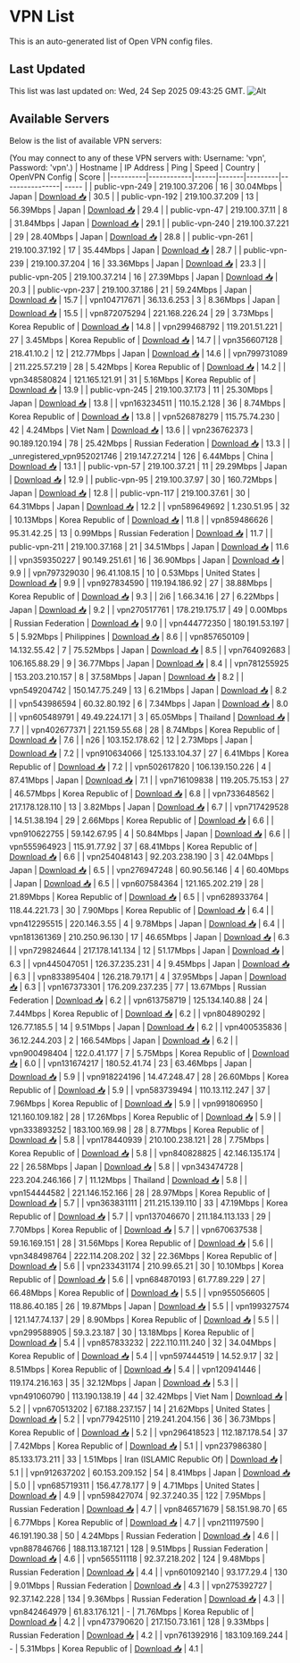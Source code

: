 # VPN List

This is an auto-generated list of Open VPN config files.

## Last Updated

This list was last updated on: Wed, 24 Sep 2025 09:43:25 GMT.
![Alt](https://repobeats.axiom.co/api/embed/186b98318ef1479477931607c1ad7d823f12451f.svg "Repobeats analytics image")

## Available Servers

Below is the list of available VPN servers:

(You may connect to any of these VPN servers with: Username: 'vpn', Password: 'vpn'.)
| Hostname | IP Address | Ping | Speed | Country | OpenVPN Config | Score |
|----------|------------|------|-------|---------|----------------| ----- |
| public-vpn-249 | 219.100.37.206 | 16 | 30.04Mbps | Japan | [Download 📥](./configs/server_0_JP.ovpn) | 30.5 |
| public-vpn-192 | 219.100.37.209 | 13 | 56.39Mbps | Japan | [Download 📥](./configs/server_1_JP.ovpn) | 29.4 |
| public-vpn-47 | 219.100.37.11 | 8 | 31.84Mbps | Japan | [Download 📥](./configs/server_2_JP.ovpn) | 29.1 |
| public-vpn-240 | 219.100.37.221 | 29 | 28.40Mbps | Japan | [Download 📥](./configs/server_3_JP.ovpn) | 28.8 |
| public-vpn-261 | 219.100.37.192 | 17 | 35.44Mbps | Japan | [Download 📥](./configs/server_4_JP.ovpn) | 28.7 |
| public-vpn-239 | 219.100.37.204 | 16 | 33.36Mbps | Japan | [Download 📥](./configs/server_5_JP.ovpn) | 23.3 |
| public-vpn-205 | 219.100.37.214 | 16 | 27.39Mbps | Japan | [Download 📥](./configs/server_6_JP.ovpn) | 20.3 |
| public-vpn-237 | 219.100.37.186 | 21 | 59.24Mbps | Japan | [Download 📥](./configs/server_7_JP.ovpn) | 15.7 |
| vpn104717671 | 36.13.6.253 | 3 | 8.36Mbps | Japan | [Download 📥](./configs/server_8_JP.ovpn) | 15.5 |
| vpn872075294 | 221.168.226.24 | 29 | 3.73Mbps | Korea Republic of | [Download 📥](./configs/server_9_KR.ovpn) | 14.8 |
| vpn299468792 | 119.201.51.221 | 27 | 3.45Mbps | Korea Republic of | [Download 📥](./configs/server_10_KR.ovpn) | 14.7 |
| vpn356607128 | 218.41.10.2 | 12 | 212.77Mbps | Japan | [Download 📥](./configs/server_11_JP.ovpn) | 14.6 |
| vpn799731089 | 211.225.57.219 | 28 | 5.42Mbps | Korea Republic of | [Download 📥](./configs/server_12_KR.ovpn) | 14.2 |
| vpn348580824 | 121.165.121.91 | 31 | 5.16Mbps | Korea Republic of | [Download 📥](./configs/server_13_KR.ovpn) | 13.9 |
| public-vpn-245 | 219.100.37.173 | 11 | 25.30Mbps | Japan | [Download 📥](./configs/server_14_JP.ovpn) | 13.8 |
| vpn163234511 | 110.15.2.128 | 36 | 8.74Mbps | Korea Republic of | [Download 📥](./configs/server_15_KR.ovpn) | 13.8 |
| vpn526878279 | 115.75.74.230 | 42 | 4.24Mbps | Viet Nam | [Download 📥](./configs/server_16_VN.ovpn) | 13.6 |
| vpn236762373 | 90.189.120.194 | 78 | 25.42Mbps | Russian Federation | [Download 📥](./configs/server_17_RU.ovpn) | 13.3 |
| _unregistered_vpn952021746 | 219.147.27.214 | 126 | 6.44Mbps | China | [Download 📥](./configs/server_18_CN.ovpn) | 13.1 |
| public-vpn-57 | 219.100.37.21 | 11 | 29.29Mbps | Japan | [Download 📥](./configs/server_19_JP.ovpn) | 12.9 |
| public-vpn-95 | 219.100.37.97 | 30 | 160.72Mbps | Japan | [Download 📥](./configs/server_20_JP.ovpn) | 12.8 |
| public-vpn-117 | 219.100.37.61 | 30 | 64.31Mbps | Japan | [Download 📥](./configs/server_21_JP.ovpn) | 12.2 |
| vpn589649692 | 1.230.51.95 | 32 | 10.13Mbps | Korea Republic of | [Download 📥](./configs/server_22_KR.ovpn) | 11.8 |
| vpn859486626 | 95.31.42.25 | 13 | 0.99Mbps | Russian Federation | [Download 📥](./configs/server_23_RU.ovpn) | 11.7 |
| public-vpn-211 | 219.100.37.168 | 21 | 34.51Mbps | Japan | [Download 📥](./configs/server_24_JP.ovpn) | 11.6 |
| vpn359350227 | 90.149.251.61 | 16 | 36.90Mbps | Japan | [Download 📥](./configs/server_25_JP.ovpn) | 9.9 |
| vpn797329030 | 96.41.108.15 | 10 | 0.53Mbps | United States | [Download 📥](./configs/server_26_US.ovpn) | 9.9 |
| vpn927834590 | 119.194.186.92 | 27 | 38.88Mbps | Korea Republic of | [Download 📥](./configs/server_27_KR.ovpn) | 9.3 |
| 2i6 | 1.66.34.16 | 27 | 6.22Mbps | Japan | [Download 📥](./configs/server_28_JP.ovpn) | 9.2 |
| vpn270517761 | 178.219.175.17 | 49 | 0.00Mbps | Russian Federation | [Download 📥](./configs/server_29_RU.ovpn) | 9.0 |
| vpn444772350 | 180.191.53.197 | 5 | 5.92Mbps | Philippines | [Download 📥](./configs/server_30_PH.ovpn) | 8.6 |
| vpn857650109 | 14.132.55.42 | 7 | 75.52Mbps | Japan | [Download 📥](./configs/server_31_JP.ovpn) | 8.5 |
| vpn764092683 | 106.165.88.29 | 9 | 36.77Mbps | Japan | [Download 📥](./configs/server_32_JP.ovpn) | 8.4 |
| vpn781255925 | 153.203.210.157 | 8 | 37.58Mbps | Japan | [Download 📥](./configs/server_33_JP.ovpn) | 8.2 |
| vpn549204742 | 150.147.75.249 | 13 | 6.21Mbps | Japan | [Download 📥](./configs/server_34_JP.ovpn) | 8.2 |
| vpn543986594 | 60.32.80.192 | 6 | 7.34Mbps | Japan | [Download 📥](./configs/server_35_JP.ovpn) | 8.0 |
| vpn605489791 | 49.49.224.171 | 3 | 65.05Mbps | Thailand | [Download 📥](./configs/server_36_TH.ovpn) | 7.7 |
| vpn402677371 | 221.159.55.68 | 28 | 8.74Mbps | Korea Republic of | [Download 📥](./configs/server_37_KR.ovpn) | 7.6 |
| n26 | 103.152.178.62 | 12 | 2.73Mbps | Japan | [Download 📥](./configs/server_38_JP.ovpn) | 7.2 |
| vpn910634066 | 125.133.104.37 | 27 | 6.41Mbps | Korea Republic of | [Download 📥](./configs/server_39_KR.ovpn) | 7.2 |
| vpn502617820 | 106.139.150.226 | 4 | 87.41Mbps | Japan | [Download 📥](./configs/server_40_JP.ovpn) | 7.1 |
| vpn716109838 | 119.205.75.153 | 27 | 46.57Mbps | Korea Republic of | [Download 📥](./configs/server_41_KR.ovpn) | 6.8 |
| vpn733648562 | 217.178.128.110 | 13 | 3.82Mbps | Japan | [Download 📥](./configs/server_42_JP.ovpn) | 6.7 |
| vpn717429528 | 14.51.38.194 | 29 | 2.66Mbps | Korea Republic of | [Download 📥](./configs/server_43_KR.ovpn) | 6.6 |
| vpn910622755 | 59.142.67.95 | 4 | 50.84Mbps | Japan | [Download 📥](./configs/server_44_JP.ovpn) | 6.6 |
| vpn555964923 | 115.91.77.92 | 37 | 68.41Mbps | Korea Republic of | [Download 📥](./configs/server_45_KR.ovpn) | 6.6 |
| vpn254048143 | 92.203.238.190 | 3 | 42.04Mbps | Japan | [Download 📥](./configs/server_46_JP.ovpn) | 6.5 |
| vpn276947248 | 60.90.56.146 | 4 | 60.40Mbps | Japan | [Download 📥](./configs/server_47_JP.ovpn) | 6.5 |
| vpn607584364 | 121.165.202.219 | 28 | 21.89Mbps | Korea Republic of | [Download 📥](./configs/server_48_KR.ovpn) | 6.5 |
| vpn628933764 | 118.44.221.73 | 30 | 7.90Mbps | Korea Republic of | [Download 📥](./configs/server_49_KR.ovpn) | 6.4 |
| vpn412295515 | 220.146.3.55 | 4 | 9.78Mbps | Japan | [Download 📥](./configs/server_50_JP.ovpn) | 6.4 |
| vpn181361369 | 210.250.96.130 | 17 | 46.65Mbps | Japan | [Download 📥](./configs/server_51_JP.ovpn) | 6.3 |
| vpn729824644 | 217.178.141.134 | 12 | 51.17Mbps | Japan | [Download 📥](./configs/server_52_JP.ovpn) | 6.3 |
| vpn445047051 | 126.37.235.231 | 4 | 9.45Mbps | Japan | [Download 📥](./configs/server_53_JP.ovpn) | 6.3 |
| vpn833895404 | 126.218.79.171 | 4 | 37.95Mbps | Japan | [Download 📥](./configs/server_54_JP.ovpn) | 6.3 |
| vpn167373301 | 176.209.237.235 | 77 | 13.67Mbps | Russian Federation | [Download 📥](./configs/server_55_RU.ovpn) | 6.2 |
| vpn613758719 | 125.134.140.88 | 24 | 7.44Mbps | Korea Republic of | [Download 📥](./configs/server_56_KR.ovpn) | 6.2 |
| vpn804890292 | 126.77.185.5 | 14 | 9.51Mbps | Japan | [Download 📥](./configs/server_57_JP.ovpn) | 6.2 |
| vpn400535836 | 36.12.244.203 | 2 | 166.54Mbps | Japan | [Download 📥](./configs/server_58_JP.ovpn) | 6.2 |
| vpn900498404 | 122.0.41.177 | 7 | 5.75Mbps | Korea Republic of | [Download 📥](./configs/server_59_KR.ovpn) | 6.0 |
| vpn131674217 | 180.52.41.74 | 23 | 63.46Mbps | Japan | [Download 📥](./configs/server_60_JP.ovpn) | 5.9 |
| vpn918224196 | 14.47.248.47 | 28 | 26.60Mbps | Korea Republic of | [Download 📥](./configs/server_61_KR.ovpn) | 5.9 |
| vpn583739494 | 110.13.112.247 | 37 | 7.96Mbps | Korea Republic of | [Download 📥](./configs/server_62_KR.ovpn) | 5.9 |
| vpn991806950 | 121.160.109.182 | 28 | 17.26Mbps | Korea Republic of | [Download 📥](./configs/server_63_KR.ovpn) | 5.9 |
| vpn333893252 | 183.100.169.98 | 28 | 8.77Mbps | Korea Republic of | [Download 📥](./configs/server_64_KR.ovpn) | 5.8 |
| vpn178440939 | 210.100.238.121 | 28 | 7.75Mbps | Korea Republic of | [Download 📥](./configs/server_65_KR.ovpn) | 5.8 |
| vpn840828825 | 42.146.135.174 | 22 | 26.58Mbps | Japan | [Download 📥](./configs/server_66_JP.ovpn) | 5.8 |
| vpn343474728 | 223.204.246.166 | 7 | 11.12Mbps | Thailand | [Download 📥](./configs/server_67_TH.ovpn) | 5.8 |
| vpn154444582 | 221.146.152.166 | 28 | 28.97Mbps | Korea Republic of | [Download 📥](./configs/server_68_KR.ovpn) | 5.7 |
| vpn363831111 | 211.215.139.110 | 33 | 47.19Mbps | Korea Republic of | [Download 📥](./configs/server_69_KR.ovpn) | 5.7 |
| vpn137046670 | 211.184.113.133 | 29 | 7.70Mbps | Korea Republic of | [Download 📥](./configs/server_70_KR.ovpn) | 5.7 |
| vpn670637538 | 59.16.169.151 | 28 | 31.56Mbps | Korea Republic of | [Download 📥](./configs/server_71_KR.ovpn) | 5.6 |
| vpn348498764 | 222.114.208.202 | 32 | 22.36Mbps | Korea Republic of | [Download 📥](./configs/server_72_KR.ovpn) | 5.6 |
| vpn233431174 | 210.99.65.21 | 30 | 10.10Mbps | Korea Republic of | [Download 📥](./configs/server_73_KR.ovpn) | 5.6 |
| vpn684870193 | 61.77.89.229 | 27 | 66.48Mbps | Korea Republic of | [Download 📥](./configs/server_74_KR.ovpn) | 5.5 |
| vpn955056605 | 118.86.40.185 | 26 | 19.87Mbps | Japan | [Download 📥](./configs/server_75_JP.ovpn) | 5.5 |
| vpn199327574 | 121.147.74.137 | 29 | 8.90Mbps | Korea Republic of | [Download 📥](./configs/server_76_KR.ovpn) | 5.5 |
| vpn299588905 | 59.3.23.187 | 30 | 13.18Mbps | Korea Republic of | [Download 📥](./configs/server_77_KR.ovpn) | 5.4 |
| vpn857833232 | 222.110.111.240 | 32 | 34.04Mbps | Korea Republic of | [Download 📥](./configs/server_78_KR.ovpn) | 5.4 |
| vpn597444519 | 14.52.9.17 | 32 | 8.51Mbps | Korea Republic of | [Download 📥](./configs/server_79_KR.ovpn) | 5.4 |
| vpn120941446 | 119.174.216.163 | 35 | 32.12Mbps | Japan | [Download 📥](./configs/server_80_JP.ovpn) | 5.3 |
| vpn491060790 | 113.190.138.19 | 44 | 32.42Mbps | Viet Nam | [Download 📥](./configs/server_81_VN.ovpn) | 5.2 |
| vpn670513202 | 67.188.237.157 | 14 | 21.62Mbps | United States | [Download 📥](./configs/server_82_US.ovpn) | 5.2 |
| vpn779425110 | 219.241.204.156 | 36 | 36.73Mbps | Korea Republic of | [Download 📥](./configs/server_83_KR.ovpn) | 5.2 |
| vpn296418523 | 112.187.178.54 | 37 | 7.42Mbps | Korea Republic of | [Download 📥](./configs/server_84_KR.ovpn) | 5.1 |
| vpn237986380 | 85.133.173.211 | 33 | 1.51Mbps | Iran (ISLAMIC Republic Of) | [Download 📥](./configs/server_85_IR.ovpn) | 5.1 |
| vpn912637202 | 60.153.209.152 | 54 | 8.41Mbps | Japan | [Download 📥](./configs/server_86_JP.ovpn) | 5.0 |
| vpn685719311 | 156.47.78.177 | 9 | 4.71Mbps | United States | [Download 📥](./configs/server_87_US.ovpn) | 4.9 |
| vpn598427074 | 92.37.240.35 | 122 | 7.95Mbps | Russian Federation | [Download 📥](./configs/server_88_RU.ovpn) | 4.7 |
| vpn846571679 | 58.151.98.70 | 65 | 6.77Mbps | Korea Republic of | [Download 📥](./configs/server_89_KR.ovpn) | 4.7 |
| vpn211197590 | 46.191.190.38 | 50 | 4.24Mbps | Russian Federation | [Download 📥](./configs/server_90_RU.ovpn) | 4.6 |
| vpn887846766 | 188.113.187.121 | 128 | 9.51Mbps | Russian Federation | [Download 📥](./configs/server_91_RU.ovpn) | 4.6 |
| vpn565511118 | 92.37.218.202 | 124 | 9.48Mbps | Russian Federation | [Download 📥](./configs/server_92_RU.ovpn) | 4.4 |
| vpn601092140 | 93.177.29.4 | 130 | 9.01Mbps | Russian Federation | [Download 📥](./configs/server_93_RU.ovpn) | 4.3 |
| vpn275392727 | 92.37.142.228 | 134 | 9.36Mbps | Russian Federation | [Download 📥](./configs/server_94_RU.ovpn) | 4.3 |
| vpn842464979 | 61.83.176.121 | - | 71.76Mbps | Korea Republic of | [Download 📥](./configs/server_95_KR.ovpn) | 4.2 |
| vpn473790620 | 217.150.73.161 | 128 | 9.33Mbps | Russian Federation | [Download 📥](./configs/server_96_RU.ovpn) | 4.2 |
| vpn761392916 | 183.109.169.244 | - | 5.31Mbps | Korea Republic of | [Download 📥](./configs/server_97_KR.ovpn) | 4.1 |
